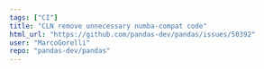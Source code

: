 ```yaml
---
tags: ["CI"]
title: "CLN remove unnecessary numba-compat code"
html_url: "https://github.com/pandas-dev/pandas/issues/50392"
user: "MarcoGorelli"
repo: "pandas-dev/pandas"
---
```


